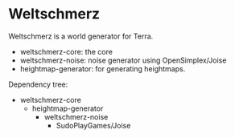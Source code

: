 # Weltschmerz
Weltschmerz is a world generator for Terra.

* weltschmerz-core: the core
* weltschmerz-noise: noise generator using OpenSimplex/Joise
* heightmap-generator: for generating heightmaps.

Dependency tree:
* weltschmerz-core
  * heightmap-generator
    * weltschmerz-noise
      * SudoPlayGames/Joise
